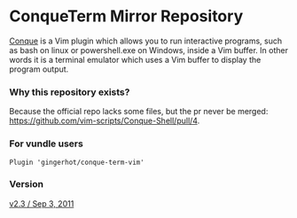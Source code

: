 # ConqueTerm Mirror Repository

[Conque](https://www.vim.org/scripts/script.php?script_id=2771) is a Vim plugin which allows you to run interactive programs, such as bash on linux or powershell.exe on Windows, inside a Vim buffer. In other words it is a terminal emulator which uses a Vim buffer to display the program output.

### Why this repository exists?

Because the official repo lacks some files, but the pr never be merged: https://github.com/vim-scripts/Conque-Shell/pull/4.

### For vundle users

```
Plugin 'gingerhot/conque-term-vim'
```

### Version

[v2.3 / Sep 3, 2011](https://code.google.com/archive/p/conque/downloads)
